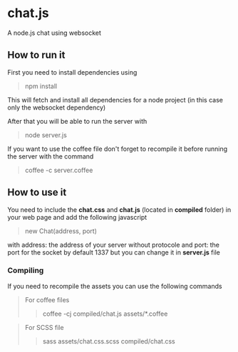 # chat.js


A node.js chat using websocket

## How to run it
First you need to install dependencies using 
> npm install

This will fetch and install all dependencies for a node project (in this case only the websocket dependency)

After that you will be able to run the server with
> node server.js

If you want to use the coffee file don't forget to recompile it before running the server with the command
> coffee -c server.coffee

## How to use it
You need to include the **chat.css** and **chat.js** (located in **compiled** folder) in your web page and add the following javascript
> new Chat(address, port)

with address: the address of your server without protocole and port: the port for the socket by default 1337 but you can change it in **server.js** file

### Compiling
If you need to recompile the assets you can use the following commands
> For coffee files
> > coffee -cj compiled/chat.js assets/*.coffee 

> For SCSS file
> > sass assets/chat.css.scss compiled/chat.css